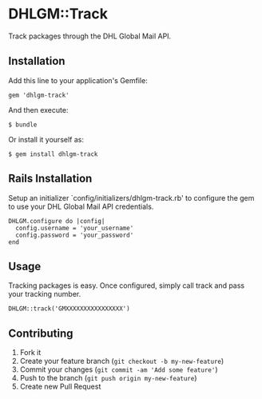 # DHLGM::Track

Track packages through the DHL Global Mail API.

## Installation

Add this line to your application's Gemfile:

    gem 'dhlgm-track'

And then execute:

    $ bundle

Or install it yourself as:

    $ gem install dhlgm-track

## Rails Installation

Setup an initializer `config/initializers/dhlgm-track.rb' to configure the gem to use your DHL Global Mail API credentials.

    DHLGM.configure do |config|
      config.username = 'your_username'
      config.password = 'your_password'
    end

## Usage
Tracking packages is easy. Once configured, simply call track and pass your tracking number.

    DHLGM::track('GMXXXXXXXXXXXXXXXX')

## Contributing

1. Fork it
2. Create your feature branch (`git checkout -b my-new-feature`)
3. Commit your changes (`git commit -am 'Add some feature'`)
4. Push to the branch (`git push origin my-new-feature`)
5. Create new Pull Request